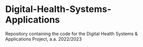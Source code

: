 # Digital-Health-Systems-Applications
Repository containing the code for the Digital Health Systems &amp; Applications Project, a.a. 2022/2023
